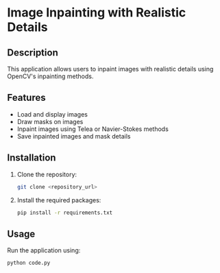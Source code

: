 # Image Inpainting with Realistic Details

## Description
This application allows users to inpaint images with realistic details using OpenCV's inpainting methods.

## Features
- Load and display images
- Draw masks on images
- Inpaint images using Telea or Navier-Stokes methods
- Save inpainted images and mask details

## Installation
1. Clone the repository:
   ```bash
   git clone <repository_url>
   ```
2. Install the required packages:
   ```bash
   pip install -r requirements.txt
   ```

## Usage
Run the application using:
```bash
python code.py
